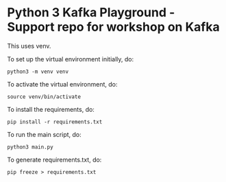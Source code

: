 # Python 3 Kafka Playground - Support repo for workshop on Kafka

This uses venv.

To set up the virtual environment initially, do:

`python3 -m venv venv`

To activate the virtual environment, do:

`source venv/bin/activate`

To install the requirements, do:

`pip install -r requirements.txt`

To run the main script, do:

`python3 main.py`

To generate requirements.txt, do:

`pip freeze > requirements.txt`
